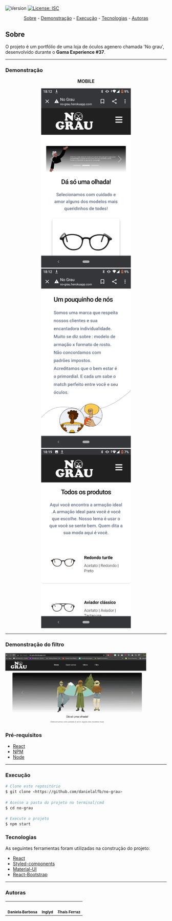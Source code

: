 <h1 align="center"></h1>

<p>
  <img alt="Version" src="https://img.shields.io/badge/version-1.0.0-blue.svg?cacheSeconds=2592000" />
  <a href="#" target="_blank">
    <img alt="License: ISC" src="https://img.shields.io/badge/License-ISC-yellow.svg" />
  </a>
</p>

<p align="center">
 <a href="#sobre">Sobre</a> -
 <a href="#demonstração">Demonstração</a> -
 <a href="#execução">Execução</a> -
 <a href="#tecnologias">Tecnologias</a> -
 <a href="#autoras">Autoras</a> 
</p>

## Sobre

O projeto é um portfólio de uma loja de óculos agenero chamada 'No grau', desenvolvido durante o **Gama Experience #37**. 

---
### **Demonstração**

<p align="center"><b> MOBILE </b></p>

<div align="middle">
  <img src="/src/assets/images/home.jpeg" width="280" alt="Demonstração do PWA"/>

  <img  src="/src/assets/images/quemsomos.jpeg" width="280" alt="Demonstração do PWA"/> 

  <img src="/src/assets/images/vitrine.jpeg" alt="Demonstração do PWA" width="280" /> 
</div>

---
### **Demonstração do filtro**

<div>
<img height="220px" width="440" alt="GIF" src="/src/assets/images/filtro.gif">

</div>

### Pré-requisitos

<!--ts-->
 * <a target="_blank" href="https://reactjs.org">React</a> 
 * <a target="_blank" href="https://npmjs.com/">NPM</a> 
 * <a target="_blank" href="https://nodejs.org/pt-br/">Node</a> 
 <!--te-->
---
### **Execução**

```bash
# Clone este repositório
$ git clone <https://github.com/danielalfb/no-grau>

# Acesse a pasta do projeto no terminal/cmd
$ cd no-grau

# Execute o projeto
$ npm start

```

### **Tecnologias**

As seguintes ferramentas foram utilizadas na construção do projeto:

- [React](https://reactjs.org/)
- [Styled-components](https://styled-components.com/)
- [Material-UI](https://material-ui.com/)
- [React-Bootstrap](https://react-bootstrap.github.io/)


---
### **Autoras**
<table>
  <tr>
    <td align="center"><a href="https://github.com/danielalfb"><img src="https://avatars.githubusercontent.com/u/47404519?v=4" width="100px;" alt=""/><br /><sub><b>Daniela Barbosa</b></sub></a><br />
    <td align="center"><a href="https://github.com/inglyd"><img src="https://avatars.githubusercontent.com/u/33432680?v=4" width="100px;" alt=""/><br /><sub><b>Inglyd</b></sub></a><br />
    <td align="center"><a href="https://github.com/thatzfer"><img src="https://avatars.githubusercontent.com/u/72307122?v=4" width="100px;" alt=""/><br /><sub><b>Thaís Ferraz</b></sub></a><br />
